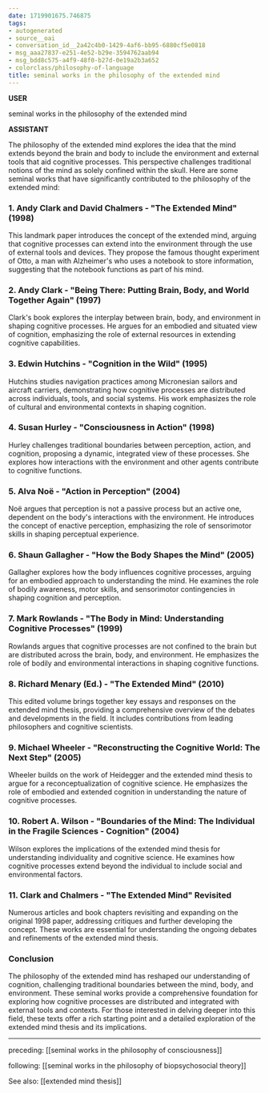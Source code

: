 ```yaml
---
date: 1719901675.746875
tags:
- autogenerated
- source__oai
- conversation_id__2a42c4b0-1429-4af6-bb95-6880cf5e0818
- msg_aaa27837-e251-4e52-b29e-3594762aab94
- msg_bdd8c575-a4f9-48f0-b27d-0e19a2b3a652
- colorclass/philosophy-of-language
title: seminal works in the philosophy of the extended mind
---
```


**USER**

seminal works in the philosophy of the extended mind


**ASSISTANT**

The philosophy of the extended mind explores the idea that the mind extends beyond the brain and body to include the environment and external tools that aid cognitive processes. This perspective challenges traditional notions of the mind as solely confined within the skull. Here are some seminal works that have significantly contributed to the philosophy of the extended mind:

### 1. **Andy Clark and David Chalmers - "The Extended Mind" (1998)**
This landmark paper introduces the concept of the extended mind, arguing that cognitive processes can extend into the environment through the use of external tools and devices. They propose the famous thought experiment of Otto, a man with Alzheimer's who uses a notebook to store information, suggesting that the notebook functions as part of his mind.

### 2. **Andy Clark - "Being There: Putting Brain, Body, and World Together Again" (1997)**
Clark's book explores the interplay between brain, body, and environment in shaping cognitive processes. He argues for an embodied and situated view of cognition, emphasizing the role of external resources in extending cognitive capabilities.

### 3. **Edwin Hutchins - "Cognition in the Wild" (1995)**
Hutchins studies navigation practices among Micronesian sailors and aircraft carriers, demonstrating how cognitive processes are distributed across individuals, tools, and social systems. His work emphasizes the role of cultural and environmental contexts in shaping cognition.

### 4. **Susan Hurley - "Consciousness in Action" (1998)**
Hurley challenges traditional boundaries between perception, action, and cognition, proposing a dynamic, integrated view of these processes. She explores how interactions with the environment and other agents contribute to cognitive functions.

### 5. **Alva Noë - "Action in Perception" (2004)**
Noë argues that perception is not a passive process but an active one, dependent on the body's interactions with the environment. He introduces the concept of enactive perception, emphasizing the role of sensorimotor skills in shaping perceptual experience.

### 6. **Shaun Gallagher - "How the Body Shapes the Mind" (2005)**
Gallagher explores how the body influences cognitive processes, arguing for an embodied approach to understanding the mind. He examines the role of bodily awareness, motor skills, and sensorimotor contingencies in shaping cognition and perception.

### 7. **Mark Rowlands - "The Body in Mind: Understanding Cognitive Processes" (1999)**
Rowlands argues that cognitive processes are not confined to the brain but are distributed across the brain, body, and environment. He emphasizes the role of bodily and environmental interactions in shaping cognitive functions.

### 8. **Richard Menary (Ed.) - "The Extended Mind" (2010)**
This edited volume brings together key essays and responses on the extended mind thesis, providing a comprehensive overview of the debates and developments in the field. It includes contributions from leading philosophers and cognitive scientists.

### 9. **Michael Wheeler - "Reconstructing the Cognitive World: The Next Step" (2005)**
Wheeler builds on the work of Heidegger and the extended mind thesis to argue for a reconceptualization of cognitive science. He emphasizes the role of embodied and extended cognition in understanding the nature of cognitive processes.

### 10. **Robert A. Wilson - "Boundaries of the Mind: The Individual in the Fragile Sciences - Cognition" (2004)**
Wilson explores the implications of the extended mind thesis for understanding individuality and cognitive science. He examines how cognitive processes extend beyond the individual to include social and environmental factors.

### 11. **Clark and Chalmers - "The Extended Mind" Revisited**
Numerous articles and book chapters revisiting and expanding on the original 1998 paper, addressing critiques and further developing the concept. These works are essential for understanding the ongoing debates and refinements of the extended mind thesis.

### Conclusion

The philosophy of the extended mind has reshaped our understanding of cognition, challenging traditional boundaries between the mind, body, and environment. These seminal works provide a comprehensive foundation for exploring how cognitive processes are distributed and integrated with external tools and contexts. For those interested in delving deeper into this field, these texts offer a rich starting point and a detailed exploration of the extended mind thesis and its implications.


---

preceding: [[seminal works in the philosophy of consciousness]]  


following: [[seminal works in the philosophy of biopsychosocial theory]]

See also: [[extended mind thesis]]